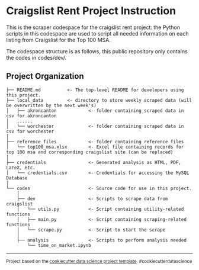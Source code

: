 Craigslist Rent Project Instruction
==============================

This is the scraper codespace for the craigslist rent project: the Python scripts in this codespace are used to script all needed information on each listing from Craigslist for the Top 100 MSA.

The codespace structure is as follows, this public repository only contains the codes in codes/dev/.


Project Organization
------------

    ├── README.md          <- The top-level README for developers using this project.
    ├── local_data         <- directory to store weekly scraped data (will be overwritten by the next week's)
    │   ├── akroncanton            <- folder containing scraped data in csv for akroncanton
    │   ......
    │   └── worchester             <- folder containing scraped data in csv for worchester
    │
    ├── reference_files            <- folder containing reference files
    │   └── top100_msa.xlsx        <- Excel file containing records for top 100 msa and corresponding craigslist site (can be replaced)
    │
    ├── credentials                <- Generated analysis as HTML, PDF, LaTeX, etc.
    │   └── credentials.csv        <- Credentials for accessing the MySQL Database
    │
    └── codes                      <- Source code for use in this project.
        │
        ├── dev                    <- Scripts to scrape data from craigslist
        │   └── utils.py           <- Script containing utility-related functions
        │   ├── main.py            <- Script containing scraping-related functions
        │   └── scrape.py          <- Script to start the scrape
        │
        ├── analysis               <- Scripts to perform analysis needed
            └── time_on_market.ipynb
    
    


--------

<p><small>Project based on the <a target="_blank" href="https://drivendata.github.io/cookiecutter-data-science/">cookiecutter data science project template</a>. #cookiecutterdatascience</small></p>
